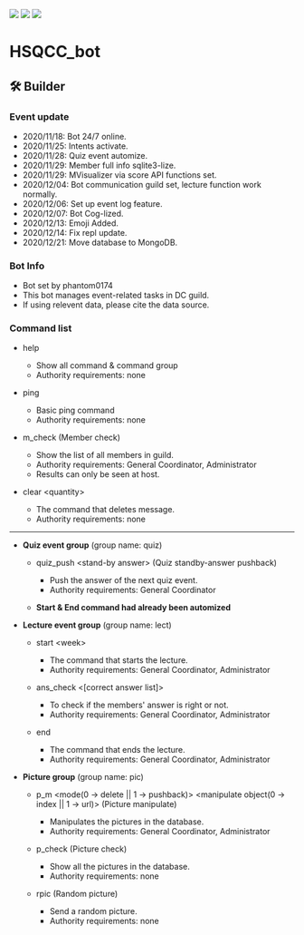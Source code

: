 ![](https://img.shields.io/uptimerobot/status/m786417212-72995a6e32a6e120933f8255)
![](https://img.shields.io/uptimerobot/ratio/7/m786417212-72995a6e32a6e120933f8255)
![](https://img.shields.io/uptimerobot/ratio/m786417212-72995a6e32a6e120933f8255)
# HSQCC_bot
## 🛠 Builder


### Event update
- 2020/11/18: Bot 24/7 online.
- 2020/11/25: Intents activate.
- 2020/11/28: Quiz event automize.
- 2020/11/29: Member full info sqlite3-lize.
- 2020/11/29: MVisualizer via score API functions set.
- 2020/12/04: Bot communication guild set, lecture function work normally.
- 2020/12/06: Set up event log feature.
- 2020/12/07: Bot Cog-lized.
- 2020/12/13: Emoji Added.
- 2020/12/14: Fix repl update.
- 2020/12/21: Move database to MongoDB.


### Bot Info
 - Bot set by phantom0174
 - This bot manages event-related tasks in DC guild.
 - If using relevent data, please cite the data source.

### Command list
* help
  * Show all command & command group
  * Authority requirements: none

* ping
  * Basic ping command
  * Authority requirements: none

* m_check (Member check)
  * Show the list of all members in guild.
  * Authority requirements: General Coordinator, Administrator
  * Results can only be seen at host.

* clear \<quantity\>
  * The command that deletes message.
  * Authority requirements: none

---

* **Quiz event group** (group name: quiz)

  * quiz_push \<stand-by answer\> (Quiz standby-answer pushback)
    * Push the answer of the next quiz event.
    * Authority requirements: General Coordinator

  * **Start & End command had already been automized**


* **Lecture event group** (group name: lect)

  * start \<week\>
    * The command that starts the lecture.
    * Authority requirements: General Coordinator, Administrator

  * ans_check \<\[correct answer list\]\>
    * To check if the members' answer is right or not.
    * Authority requirements: General Coordinator, Administrator

  * end
    * The command that ends the lecture.
    * Authority requirements: General Coordinator, Administrator


* **Picture group** (group name: pic)

  * p_m \<mode(0 -> delete || 1 -> pushback)\> \<manipulate object(0 -> index || 1 -> url)\> (Picture manipulate)
    * Manipulates the pictures in the database.
    * Authority requirements: General Coordinator, Administrator

  * p_check (Picture check)
    * Show all the pictures in the database.
    * Authority requirements: none

  * rpic (Random picture)
    * Send a random picture.
    * Authority requirements: none
